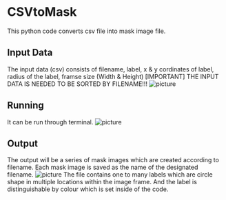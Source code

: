 # CSVtoMask
This python code converts csv file into mask image file.

## Input Data
The input data (csv) consists of filename, label, x & y cordinates of label, radius of the label, framse size (Width & Height)
[IMPORTANT] THE INPUT DATA IS NEEDED TO BE SORTED BY FILENAME!!!
![picture](https://github.com/boguss1225/CSVtoMask/blob/main/screenshot/screenshot1.PNG)

## Running 
It can be run through terminal.
![picture](https://github.com/boguss1225/CSVtoMask/blob/main/screenshot/screenshot2.PNG)

## Output
The output will be a series of mask images which are created according to filename.
Each mask image is saved as the name of the designated filename.
![picture](https://github.com/boguss1225/CSVtoMask/blob/main/screenshot/screenshot3.PNG)
The file contains one to many labels which are circle shape in multiple locations within the image frame.
And the label is distinguishable by colour which is set inside of the code.
